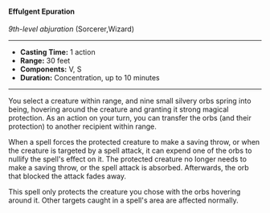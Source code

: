 #### Effulgent Epuration
*9th-level abjuration* (Sorcerer,Wizard)
___
- **Casting Time:** 1 action
- **Range:** 30 feet
- **Components:** V, S
- **Duration:** Concentration, up to 10 minutes
---
You select a creature within range, and nine small silvery orbs spring into being, hovering around the creature and granting it strong magical protection. As an action on your turn, you can transfer the orbs (and their protection) to another recipient within range.

When a spell forces the protected creature to make a saving throw, or when the creature is targeted by a spell attack, it can expend one of the orbs to nullify the spell's effect on it. The protected creature no longer needs to make a saving throw, or the spell attack is absorbed. Afterwards, the orb that blocked the attack fades away.

This spell only protects the creature you chose with the orbs hovering around it. Other targets caught in a spell's area are affected normally.

